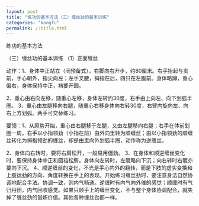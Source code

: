 ```yaml
---
layout: post
title: "练功的基本方法（三）缠丝劲的基本训练"
categories: "kongfu"
permalink: /:title.html
---
```

练功的基本方法

（三）缠丝功的基本训练
（1）正面缠丝

动作：1、身体中正站立（同预备式），右脚向右开步，约80厘米。右手抬起与亥前，手心朝外，指尖向左；左手叉腰，拇指在后，四只在左腹前。身体略蹲，重心偏右，身体保持中正，裆要开圆。

2、重心由右向左移，随重心左移，身体左转约30度，右手由上向左、向下划弧半圈。
3、重心由左腿移向右腿，随重心右移身体向右转30度，右臂内旋向左、向右上方划弧。两手可交替练习。

要领：1、从原势开始，重心由右腿移于左腿，又由左腿移向右腿；右手在体前划圈一周。右手以小指领劲（小指在前）由外向里转为顺缠丝；由以小指领劲的顺缠丝转化为拇指领劲的缠丝，却是由里向外划弧半圈，动作称为逆缠丝。

2、身体向右转时，要将右肩松开，一般易用僵劲。
3、在身体和顺逆缠丝变化时，要保持身体中正和圆裆松胯。身体向左转时，左髋略向下沉；向右转时右髋亦要向下沉。
4、顺逆缠丝的变化，不光是手心内外的翻转，而是下肢的虚实变换和上肢运劲的方向、角度转换在手上的表现。开始练习缠丝劲时，要注意身法自然协调地配合手法。协调一致，则内气畅通。逆缠时有内气向外催的感觉；顺缠时有气归丹田，内气回收感觉。如果只顾手上的缠丝变化，不与整个身体协调配合，就失掉了缠丝劲的锻炼价值。其他各种缠丝劲都一样。
